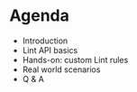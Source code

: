 # Agenda

- Introduction
- Lint API basics
- Hands-on: custom Lint rules
- Real world scenarios
- Q & A
